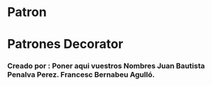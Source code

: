 # Patron
<h1>Patrones Decorator</h1>


<h3>Creado por :  Poner aqui vuestros Nombres
              Juan Bautista Penalva Perez.
              Francesc Bernabeu Agulló.
              
</h3>
